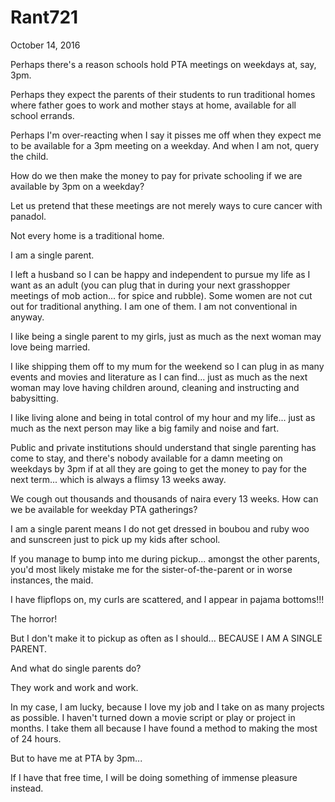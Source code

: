 # Rant721


October 14, 2016

Perhaps there's a reason schools hold PTA meetings on weekdays at, say, 3pm.

Perhaps they expect the parents of their students to run traditional homes where father goes to work and mother stays at home, available for all school errands.

Perhaps I'm over-reacting when I say it pisses me off when they expect me to be available for a 3pm meeting on a weekday. And when I am not, query the child. 

How do we then make the money to pay for private schooling if we are available by 3pm on a weekday?

Let us pretend that these meetings are not merely ways to cure cancer with panadol.

Not every home is a traditional home. 

I am a single parent.

I left a husband so I can be happy and independent to pursue my life as I want as an adult (you can plug that in during your next grasshopper meetings of mob action... for spice and rubble). Some women are not cut out for traditional anything. I am one of them. I am not conventional in anyway.

I like being a single parent to my girls, just as much as the next woman may love being married. 

I like shipping them off to my mum for the weekend so I can plug in as many events and movies and literature as I can find... just as much as the next woman may love having children around, cleaning and instructing and babysitting. 

I like living alone and being in total control of my hour and my life... just as much as the next person may like a big family and noise and fart.

Public and private institutions should understand that single parenting has come to stay, and there's nobody available for a damn meeting on weekdays by 3pm if at all they are going to get the money to pay for the next term... which is always a flimsy 13 weeks away.

We cough out thousands and thousands of naira every 13 weeks. How can we be available for weekday PTA gatherings?

I am a single parent means I do not get dressed in boubou and ruby woo and sunscreen just to pick up my kids after school. 

If you manage to bump into me during pickup... amongst the other parents, you'd most likely mistake me for the sister-of-the-parent or in worse instances, the maid.

I have flipflops on, my curls are scattered, and I appear in pajama bottoms!!!

The horror!

But I don't make it to pickup as often as I should... BECAUSE I AM A SINGLE PARENT.

And what do single parents do?

They work and work and work.

In my case, I am lucky, because I love my job and I take on as many projects as possible. I haven't turned down a movie script or play or project in months. I take them all because I have found a method to making the most of 24 hours.

But to have me at PTA by 3pm...

If I have that free time, I will be doing something of immense pleasure instead.